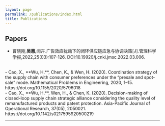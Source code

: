 ```yaml
---
layout: page
permalink: /publications/index.html
title: Publications
---
```


## Papers

- 曹晓刚,**吴惠**,闻卉.广告效应扰动下的闭环供应链应急与协调决策[J].管理科学学报,2022,25(03):107-126. DOI:10.19920/j.cnki.jmsc.2022.03.006. 
<br>
- Cao, X., **Wu, H.**, Chen, K., & Wen, H. (2020). Coordination strategy of the supply chain with consumer preferences under the “presale and spot-sale” mode. Mathematical Problems in Engineering, 2020, 1–15. https://doi.org/10.1155/2020/5796018
<br>
- Cao, X., **Wu, H.**, Wen, H., & Chen, K. (2020). Decision-making of closed-loop supply chain strategic alliance considering the quality level of remanufactured products and patent protection. Asia-Pacific Journal of Operational Research, 37(05), 2050021. https://doi.org/10.1142/s0217595920500219

  <br>

---

